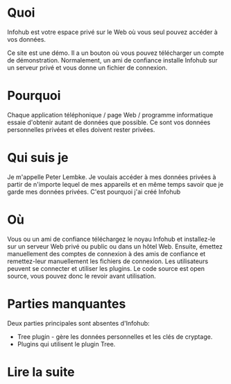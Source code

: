 # Quoi

Infohub est votre espace privé sur le Web où vous seul pouvez accéder à vos données.

Ce site est une démo. Il a un bouton où vous pouvez télécharger un compte de démonstration. Normalement, un ami de confiance installe Infohub sur un serveur privé et vous donne un fichier de connexion.

# Pourquoi

Chaque application téléphonique / page Web / programme informatique essaie d'obtenir autant de données que possible. Ce sont vos données personnelles privées et elles doivent rester privées.

# Qui suis je

Je m'appelle Peter Lembke. Je voulais accéder à mes données privées à partir de n'importe lequel de mes appareils et en même temps savoir que je garde mes données privées. C'est pourquoi j'ai créé Infohub

# Où

Vous ou un ami de confiance téléchargez le noyau Infohub et installez-le sur un serveur Web privé ou public ou dans un hôtel Web. Ensuite, émettez manuellement des comptes de connexion à des amis de confiance et remettez-leur manuellement les fichiers de connexion. Les utilisateurs peuvent se connecter et utiliser les plugins. Le code source est open source, vous pouvez donc le revoir avant utilisation.

# Parties manquantes

Deux parties principales sont absentes d'Infohub:

* Tree plugin - gère les données personnelles et les clés de cryptage.
* Plugins qui utilisent le plugin Tree.

# Lire la suite
